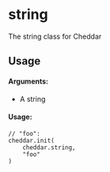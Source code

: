 # string

The string class for Cheddar

## Usage
#### Arguments:
 - A string

#### Usage:
```
// "foo":
cheddar.init(
    cheddar.string,
    "foo"
)
```
